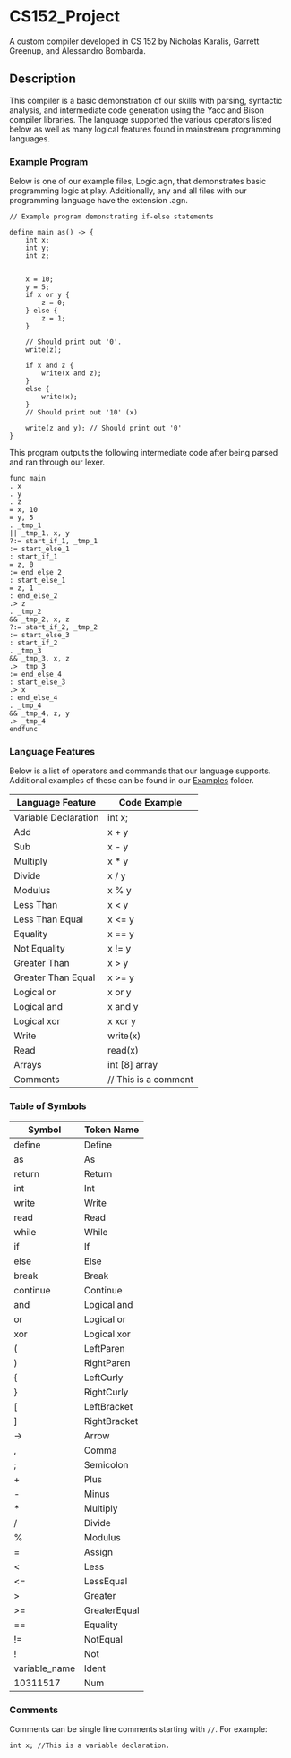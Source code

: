 # CS152_Project
A custom compiler developed in CS 152 by Nicholas Karalis, Garrett Greenup, and Alessandro Bombarda.

## Description
This compiler is a basic demonstration of our skills with parsing, syntactic analysis, and intermediate code generation using the Yacc and Bison compiler libraries. The language supported the various operators listed below as well as many logical features found in mainstream programming languages.

### Example Program
Below is one of our example files, Logic.agn, that demonstrates basic programming logic at play. Additionally, any and all files with our programming language have the extension .agn.
```
// Example program demonstrating if-else statements

define main as() -> {
    int x;
    int y;
    int z;

    
    x = 10;
    y = 5;
    if x or y {
        z = 0;
    } else {
        z = 1;
    }

    // Should print out '0'.
    write(z);

    if x and z {
		write(x and z); 
	}
	else {
		write(x);
	}
	// Should print out '10' (x)

    write(z and y); // Should print out '0'
}
```

This program outputs the following intermediate code after being parsed and ran through our lexer.

```
func main
. x
. y
. z
= x, 10
= y, 5
. _tmp_1
|| _tmp_1, x, y
?:= start_if_1, _tmp_1
:= start_else_1
: start_if_1
= z, 0
:= end_else_2
: start_else_1
= z, 1
: end_else_2
.> z
. _tmp_2
&& _tmp_2, x, z
?:= start_if_2, _tmp_2
:= start_else_3
: start_if_2
. _tmp_3
&& _tmp_3, x, z
.> _tmp_3
:= end_else_4
: start_else_3
.> x
: end_else_4
. _tmp_4
&& _tmp_4, z, y
.> _tmp_4
endfunc
```

### Language Features
Below is a list of operators and commands that our language supports. Additional examples of these can be found in our [Examples](Examples) folder.

| Language Feature      | Code Example |
|-----------------------|--------------|
| Variable Declaration  | int x;       |
| Add                   | x + y        |
| Sub                   | x - y        |
| Multiply              | x * y        |
| Divide                | x / y        |
| Modulus               | x % y        |
| Less Than             | x < y        |
| Less Than Equal       | x <= y       |
| Equality              | x == y       |
| Not Equality          | x != y       |
| Greater Than          | x > y        |
| Greater Than Equal    | x >= y       |
| Logical or            | x or y       |
| Logical and           | x and y      |
| Logical xor           | x xor y      |
| Write                 | write(x)     |
| Read                  | read(x)      |
| Arrays                | int [8] array|
| Comments              | // This is a comment|

### Table of Symbols

|Symbol                | Token Name   |
|----------------------|--------------|
|define                | Define       |
|as					   | As           |
|return                | Return       |
|int                   | Int          |
|write                 | Write        |
|read                  | Read         |
|while                 | While        |
|if                    | If           |
|else                  | Else         |
|break                 | Break        |
|continue              | Continue     |
|and                   | Logical and  |
|or                    | Logical or   |
|xor                   | Logical xor  |
|(                     | LeftParen    |
|)                     | RightParen   |
|{                     | LeftCurly    |
|}                     | RightCurly   |
|[                     | LeftBracket  |
|]                     | RightBracket |
|->                    | Arrow        |			
|,                     | Comma        |
|;                     | Semicolon    |
|+                     | Plus         |
|-                     | Minus		  |
|*                     | Multiply     |
|/                     | Divide       |
|%                     | Modulus      |
|=                     | Assign       |
|<                     | Less         |
|<=                    | LessEqual    |
|>                     | Greater      |
|>=                    | GreaterEqual |
|==                    | Equality     |
|!=                    | NotEqual     |
|!                     | Not          |
|variable_name         | Ident        |
|10311517              | Num          |

### Comments

Comments can be single line comments starting with `//`. For example:

```
int x; //This is a variable declaration.
```
